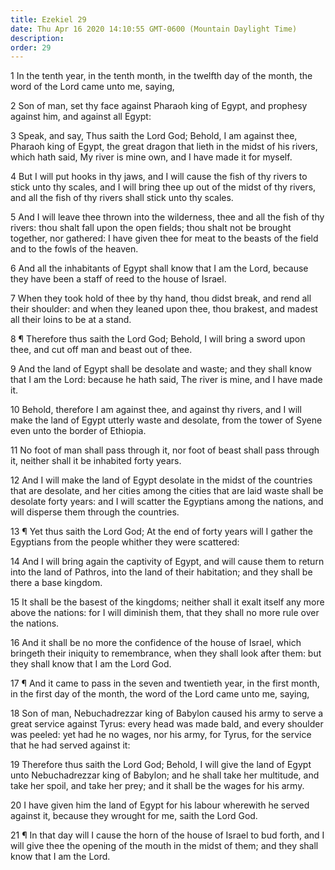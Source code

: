 ```yaml
---
title: Ezekiel 29
date: Thu Apr 16 2020 14:10:55 GMT-0600 (Mountain Daylight Time)
description: 
order: 29
---
```


<p>
  1 In the tenth year, in the tenth month, in the twelfth day of the month, the
  word of the Lord came unto me, saying,
</p>
<p>
  2 Son of man, set thy face against Pharaoh king of Egypt, and prophesy against
  him, and against all Egypt:
</p>
<p>
  3 Speak, and say, Thus saith the Lord God; Behold, I am against thee, Pharaoh
  king of Egypt, the great dragon that lieth in the midst of his rivers, which
  hath said, My river is mine own, and I have made it for myself.
</p>
<p>
  4 But I will put hooks in thy jaws, and I will cause the fish of thy rivers to
  stick unto thy scales, and I will bring thee up out of the midst of thy
  rivers, and all the fish of thy rivers shall stick unto thy scales.
</p>
<p>
  5 And I will leave thee thrown into the wilderness, thee and all the fish of
  thy rivers: thou shalt fall upon the open fields; thou shalt not be brought
  together, nor gathered: I have given thee for meat to the beasts of the field
  and to the fowls of the heaven.
</p>
<p>
  6 And all the inhabitants of Egypt shall know that I am the Lord, because they
  have been a staff of reed to the house of Israel.
</p>
<p>
  7 When they took hold of thee by thy hand, thou didst break, and rend all
  their shoulder: and when they leaned upon thee, thou brakest, and madest all
  their loins to be at a stand.
</p>
<p>
  8 &#xB6; Therefore thus saith the Lord God; Behold, I will bring a sword upon
  thee, and cut off man and beast out of thee.
</p>
<p>
  9 And the land of Egypt shall be desolate and waste; and they shall know that
  I am the Lord: because he hath said, The river is mine, and I have made it.
</p>
<p>
  10 Behold, therefore I am against thee, and against thy rivers, and I will
  make the land of Egypt utterly waste and desolate, from the tower of Syene
  even unto the border of Ethiopia.
</p>
<p>
  11 No foot of man shall pass through it, nor foot of beast shall pass through
  it, neither shall it be inhabited forty years.
</p>
<p>
  12 And I will make the land of Egypt desolate in the midst of the countries
  that are desolate, and her cities among the cities that are laid waste shall
  be desolate forty years: and I will scatter the Egyptians among the nations,
  and will disperse them through the countries.
</p>
<p>
  13 &#xB6; Yet thus saith the Lord God; At the end of forty years will I gather
  the Egyptians from the people whither they were scattered:
</p>
<span></span>
<p>
  14 And I will bring again the captivity of Egypt, and will cause them to
  return into the land of Pathros, into the land of their habitation; and they
  shall be there a base kingdom.
</p>
<p>
  15 It shall be the basest of the kingdoms; neither shall it exalt itself any
  more above the nations: for I will diminish them, that they shall no more rule
  over the nations.
</p>
<p>
  16 And it shall be no more the confidence of the house of Israel, which
  bringeth their iniquity to remembrance, when they shall look after them: but
  they shall know that I am the Lord God.
</p>
<p>
  17 &#xB6; And it came to pass in the seven and twentieth year, in the first
  month, in the first day of the month, the word of the Lord came unto me,
  saying,
</p>
<p>
  18 Son of man, Nebuchadrezzar king of Babylon caused his army to serve a great
  service against Tyrus: every head was made bald, and every shoulder was
  peeled: yet had he no wages, nor his army, for Tyrus, for the service that he
  had served against it:
</p>
<p>
  19 Therefore thus saith the Lord God; Behold, I will give the land of Egypt
  unto Nebuchadrezzar king of Babylon; and he shall take her multitude, and take
  her spoil, and take her prey; and it shall be the wages for his army.
</p>
<p>
  20 I have given him the land of Egypt for his labour wherewith he served
  against it, because they wrought for me, saith the Lord God.
</p>
<p>
  21 &#xB6; In that day will I cause the horn of the house of Israel to bud
  forth, and I will give thee the opening of the mouth in the midst of them; and
  they shall know that I am the Lord.
</p>
